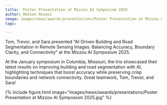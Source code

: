 ```yaml
---
title:  Poster Presentation at Mizzou AI Symposium 2025
author: Mohsen Rezaei
image: images/news/awards/presentations/Poster Presentation at Mizzou AI Symposium 2025.jpg
tags:

---
```

<!-- excerpt start -->
Tom, Trevor, and Sara presented “AI-Driven Building and Road Segmentation in Remote Sensing Images: Balancing Accuracy, Boundary Clarity, and Connectivity” at the Mizzou AI Symposium 2025.
<!-- excerpt end -->

At the January symposium in Columbia, Missouri, the trio showcased their latest results on improving building and road segmentation with AI, highlighting techniques that boost accuracy while preserving crisp boundaries and network connectivity. Great teamwork, Tom, Trevor, and Sara!

{%
  include figure.html
  image="images/news/awards/presentations/Poster Presentation at Mizzou AI Symposium 2025.jpg"
%}







